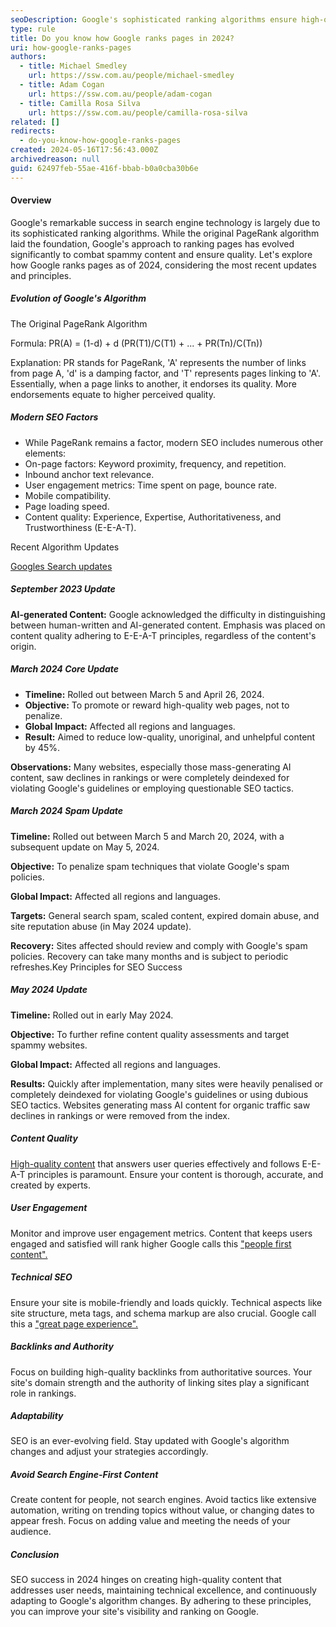 ```yaml
---
seoDescription: Google's sophisticated ranking algorithms ensure high-quality results by considering factors like on-page content, user engagement, and technical aspects.
type: rule
title: Do you know how Google ranks pages in 2024?
uri: how-google-ranks-pages
authors:
  - title: Michael Smedley
    url: https://ssw.com.au/people/michael-smedley
  - title: Adam Cogan
    url: https://ssw.com.au/people/adam-cogan
  - title: Camilla Rosa Silva
    url: https://ssw.com.au/people/camilla-rosa-silva
related: []
redirects:
  - do-you-know-how-google-ranks-pages
created: 2024-05-16T17:56:43.000Z
archivedreason: null
guid: 62497feb-55ae-416f-bbab-b0a0cba30b6e
---
```


#### Overview

Google's remarkable success in search engine technology is largely due to its sophisticated ranking algorithms. While the original PageRank algorithm laid the foundation, Google's approach to ranking pages has evolved significantly to combat spammy content and ensure quality. Let's explore how Google ranks pages as of 2024, considering the most recent updates and principles.

##### Evolution of Google's Algorithm

The Original PageRank Algorithm

Formula: PR(A) = (1-d) + d (PR(T1)/C(T1) + ... + PR(Tn)/C(Tn))

Explanation: PR stands for PageRank, 'A' represents the number of links from page A, 'd' is a damping factor, and 'T' represents pages linking to 'A'. Essentially, when a page links to another, it endorses its quality. More endorsements equate to higher perceived quality.

##### Modern SEO Factors

- While PageRank remains a factor, modern SEO includes numerous other elements:
- On-page factors: Keyword proximity, frequency, and repetition.
- Inbound anchor text relevance.
- User engagement metrics: Time spent on page, bounce rate.
- Mobile compatibility.
- Page loading speed.
- Content quality: Experience, Expertise, Authoritativeness, and Trustworthiness (E-E-A-T).

Recent Algorithm Updates

[Googles Search updates](https://developers.google.com/search/docs/fundamentals/creating-helpful-content#content-and-quality-questions)

##### September 2023 Update

**AI-generated Content:** Google acknowledged the difficulty in distinguishing between human-written and AI-generated content. Emphasis was placed on content quality adhering to E-E-A-T principles, regardless of the content's origin.

##### March 2024 Core Update

- **Timeline:** Rolled out between March 5 and April 26, 2024.
- **Objective:** To promote or reward high-quality web pages, not to penalize.
- **Global Impact:** Affected all regions and languages.
- **Result:** Aimed to reduce low-quality, unoriginal, and unhelpful content by 45%.

**Observations:** Many websites, especially those mass-generating AI content, saw declines in rankings or were completely deindexed for violating Google's guidelines or employing questionable SEO tactics.

##### March 2024 Spam Update

**Timeline:** Rolled out between March 5 and March 20, 2024, with a subsequent update on May 5, 2024.

**Objective:** To penalize spam techniques that violate Google's spam policies.

**Global Impact:** Affected all regions and languages.

**Targets:** General search spam, scaled content, expired domain abuse, and site reputation abuse (in May 2024 update).

**Recovery:** Sites affected should review and comply with Google's spam policies. Recovery can take many months and is subject to periodic refreshes.Key Principles for SEO Success

##### May 2024 Update

**Timeline:** Rolled out in early May 2024.

**Objective:** To further refine content quality assessments and target spammy websites.

**Global Impact:** Affected all regions and languages.

**Results:** Quickly after implementation, many sites were heavily penalised or completely deindexed for violating Google's guidelines or using dubious SEO tactics. Websites generating mass AI content for organic traffic saw declines in rankings or were removed from the index.

##### Content Quality

[High-quality content](https://developers.google.com/search/docs/fundamentals/creating-helpful-content#content-and-quality-questions) that answers user queries effectively and follows E-E-A-T principles is paramount. Ensure your content is thorough, accurate, and created by experts.

##### User Engagement

Monitor and improve user engagement metrics. Content that keeps users engaged and satisfied will rank higher Google calls this ["people first content".](https://developers.google.com/search/docs/fundamentals/creating-helpful-content#expertise-questions)

##### Technical SEO

Ensure your site is mobile-friendly and loads quickly. Technical aspects like site structure, meta tags, and schema markup are also crucial. Google call this a ["great page experience".](https://developers.google.com/search/docs/fundamentals/creating-helpful-content#page-experience)

##### Backlinks and Authority

Focus on building high-quality backlinks from authoritative sources. Your site's domain strength and the authority of linking sites play a significant role in rankings.

##### Adaptability

SEO is an ever-evolving field. Stay updated with Google's algorithm changes and adjust your strategies accordingly.

##### Avoid Search Engine-First Content

Create content for people, not search engines. Avoid tactics like extensive automation, writing on trending topics without value, or changing dates to appear fresh. Focus on adding value and meeting the needs of your audience.

##### Conclusion

SEO success in 2024 hinges on creating high-quality content that addresses user needs, maintaining technical excellence, and continuously adapting to Google's algorithm changes. By adhering to these principles, you can improve your site's visibility and ranking on Google.
